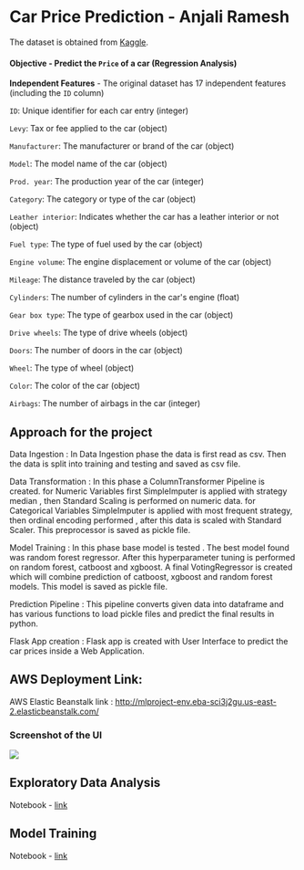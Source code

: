 # Car Price Prediction - Anjali Ramesh

The dataset is obtained from [Kaggle](https://www.kaggle.com/datasets/deepcontractor/car-price-prediction-challenge).

#### **Objective** - Predict the `Price` of a car (Regression Analysis)

**Independent Features** - The original dataset has 17 independent features (including the `ID` column)

`ID`: Unique identifier for each car entry (integer)

`Levy`: Tax or fee applied to the car (object) 

`Manufacturer`: The manufacturer or brand of the car (object) 

`Model`: The model name of the car (object) 

`Prod. year`: The production year of the car (integer) 

`Category`: The category or type of the car (object) 

`Leather interior`: Indicates whether the car has a leather interior or not (object) 

`Fuel type`: The type of fuel used by the car (object) 

`Engine volume`: The engine displacement or volume of the car (object) 

`Mileage`: The distance traveled by the car (object) 

`Cylinders`: The number of cylinders in the car's engine (float) 

`Gear box type`: The type of gearbox used in the car (object) 

`Drive wheels`: The type of drive wheels (object) 

`Doors`: The number of doors in the car (object) 

`Wheel`: The type of wheel (object) 

`Color`: The color of the car (object) 

`Airbags`: The number of airbags in the car (integer) 


## Approach for the project

Data Ingestion :
In Data Ingestion phase the data is first read as csv.
Then the data is split into training and testing and saved as csv file.

Data Transformation :
In this phase a ColumnTransformer Pipeline is created.
for Numeric Variables first SimpleImputer is applied with strategy median , then Standard Scaling is performed on numeric data.
for Categorical Variables SimpleImputer is applied with most frequent strategy, then ordinal encoding performed , after this data is scaled with Standard Scaler.
This preprocessor is saved as pickle file.

Model Training :
In this phase base model is tested . The best model found was random forest regressor.
After this hyperparameter tuning is performed on random forest, catboost and xgboost.
A final VotingRegressor is created which will combine prediction of catboost, xgboost and random forest models.
This model is saved as pickle file.

Prediction Pipeline :
This pipeline converts given data into dataframe and has various functions to load pickle files and predict the final results in python.

Flask App creation :
Flask app is created with User Interface to predict the car prices inside a Web Application.


## AWS Deployment Link:

AWS Elastic Beanstalk link : http://mlproject-env.eba-sci3j2gu.us-east-2.elasticbeanstalk.com/

### Screenshot of the UI

![](https://imgur.com/UsoR5jw.png)

## Exploratory Data Analysis

Notebook - [link](https://github.com/anjaliramesh-datascience/car-price-prediction/blob/main/notebook/Data%20Preprocessing%20and%20EDA.ipynb)

## Model Training

Notebook - [link](https://github.com/anjaliramesh-datascience/car-price-prediction/blob/main/notebook/Model%20Training.ipynb)
